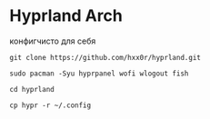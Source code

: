 # Hyprland Arch

конфигчисто для себя

```git clone https://github.com/hxx0r/hyprland.git```



```sudo pacman -Syu hyprpanel wofi wlogout fish```

```cd hyprland```

```cp hypr -r ~/.config```

